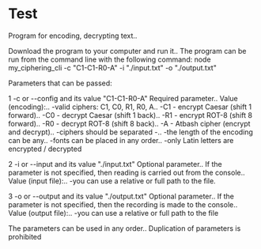 # Test
Program for encoding, decrypting text..

Download the program to your computer and run it..
The program can be run from the command line with the following command:  node my_ciphering_cli -c "C1-C1-R0-A" -i "./input.txt" -o "./output.txt" 

Parameters that can be passed:

1 -c or --config and its value "C1-C1-R0-A" Required parameter..
 Value (encoding):..
  -valid ciphers: C1, C0, R1, R0, A..
  -C1 - encrypt Caesar (shift 1 forward)..
  -C0 - decrypt Caesar (shift 1 back)..
  -R1 - encrypt ROT-8 (shift 8 forward)..
  -R0 - decrypt ROT-8 (shift 8 back)..
  -A - Atbash cipher (encrypt and decrypt)..
  -ciphers should be separated -..
  -the length of the encoding can be any..
  -fonts can be placed in any order..
  -only Latin letters are encrypted / decrypted

2 -i or --input and its value "./input.txt" Optional parameter..
  If the parameter is not specified, then reading is carried out from the console..
  Value (input file):..
    -you can use a relative or full path to the file.

3 -o or --output and its value "./output.txt" Optional parameter..
  If the parameter is not specified, then the recording is made to the console..
  Value (output file):..
    -you can use a relative or full path to the file

The parameters can be used in any order..
Duplication of parameters is prohibited